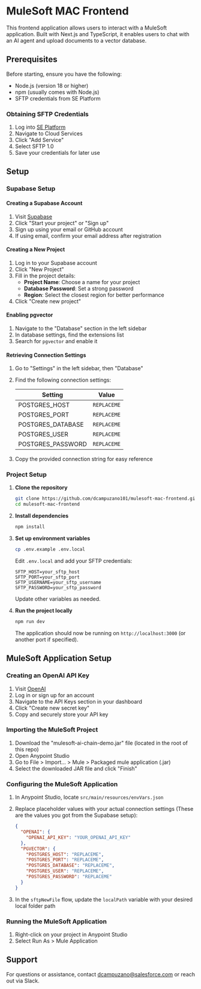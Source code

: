 # MuleSoft MAC Frontend

This frontend application allows users to interact with a MuleSoft application. Built with Next.js and TypeScript, it enables users to chat with an AI agent and upload documents to a vector database.

## Prerequisites

Before starting, ensure you have the following:

- Node.js (version 18 or higher)
- npm (usually comes with Node.js)
- SFTP credentials from SE Platform

### Obtaining SFTP Credentials

1. Log into [SE Platform](https://se-platform.tools.mulesoft.com/)
2. Navigate to Cloud Services
3. Click "Add Service"
4. Select SFTP 1.0
5. Save your credentials for later use

## Setup

### Supabase Setup

#### Creating a Supabase Account

1. Visit [Supabase](https://supabase.com)
2. Click "Start your project" or "Sign up"
3. Sign up using your email or GitHub account
4. If using email, confirm your email address after registration

#### Creating a New Project

1. Log in to your Supabase account
2. Click "New Project"
3. Fill in the project details:
   - **Project Name**: Choose a name for your project
   - **Database Password**: Set a strong password
   - **Region**: Select the closest region for better performance
4. Click "Create new project"

#### Enabling pgvector

1. Navigate to the "Database" section in the left sidebar
2. In database settings, find the extensions list
3. Search for `pgvector` and enable it

#### Retrieving Connection Settings

1. Go to "Settings" in the left sidebar, then "Database"
2. Find the following connection settings:

   | Setting           | Value       |
   | ----------------- | ----------- |
   | POSTGRES_HOST     | `REPLACEME` |
   | POSTGRES_PORT     | `REPLACEME` |
   | POSTGRES_DATABASE | `REPLACEME` |
   | POSTGRES_USER     | `REPLACEME` |
   | POSTGRES_PASSWORD | `REPLACEME` |

3. Copy the provided connection string for easy reference

### Project Setup

1. **Clone the repository**

   ```bash
   git clone https://github.com/dcampuzano101/mulesoft-mac-frontend.git
   cd mulesoft-mac-frontend
   ```

2. **Install dependencies**

   ```bash
   npm install
   ```

3. **Set up environment variables**

   ```bash
   cp .env.example .env.local
   ```

   Edit `.env.local` and add your SFTP credentials:

   ```
   SFTP_HOST=your_sftp_host
   SFTP_PORT=your_sftp_port
   SFTP_USERNAME=your_sftp_username
   SFTP_PASSWORD=your_sftp_password
   ```

   Update other variables as needed.

4. **Run the project locally**

   ```bash
   npm run dev
   ```

   The application should now be running on `http://localhost:3000` (or another port if specified).

## MuleSoft Application Setup

### Creating an OpenAI API Key

1. Visit [OpenAI](https://platform.openai.com)
2. Log in or sign up for an account
3. Navigate to the API Keys section in your dashboard
4. Click "Create new secret key"
5. Copy and securely store your API key

### Importing the MuleSoft Project

1. Download the "mulesoft-ai-chain-demo.jar" file (located in the root of this repo)
2. Open Anypoint Studio
3. Go to File > Import... > Mule > Packaged mule application (.jar)
4. Select the downloaded JAR file and click "Finish"

### Configuring the MuleSoft Application

1. In Anypoint Studio, locate `src/main/resources/envVars.json`
2. Replace placeholder values with your actual connection settings (These are the values you got from the Supabase setup):

   ```json
   {
     "OPENAI": {
       "OPENAI_API_KEY": "YOUR_OPENAI_API_KEY"
     },
     "PGVECTOR": {
       "POSTGRES_HOST": "REPLACEME",
       "POSTGRES_PORT": "REPLACEME",
       "POSTGRES_DATABASE": "REPLACEME",
       "POSTGRES_USER": "REPLACEME",
       "POSTGRES_PASSWORD": "REPLACEME"
     }
   }
   ```

3. In the `sftpNewFile` flow, update the `localPath` variable with your desired local folder path

### Running the MuleSoft Application

1. Right-click on your project in Anypoint Studio
2. Select Run As > Mule Application

## Support

For questions or assistance, contact dcampuzano@salesforce.com or reach out via Slack.
